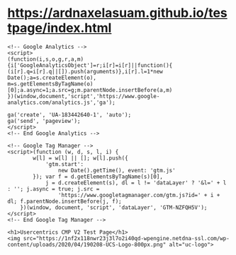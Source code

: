 # https://ardnaxelasuam.github.io/testpage/index.html
<!DOCTYPE html>
<html lang="en">
    
<head>
    <meta charset="UTF-8">
    <meta name="viewport" content="width=device-width" , initial-scale="1.0">
    <title>My CMP v2 Testpage</title>    
    
    <!-- Google Analytics -->
    <script>
    (function(i,s,o,g,r,a,m){i['GoogleAnalyticsObject']=r;i[r]=i[r]||function(){
    (i[r].q=i[r].q||[]).push(arguments)},i[r].l=1*new Date();a=s.createElement(o),
    m=s.getElementsByTagName(o)[0];a.async=1;a.src=g;m.parentNode.insertBefore(a,m)
    })(window,document,'script','https://www.google-analytics.com/analytics.js','ga');
    
    ga('create', 'UA-183442640-1', 'auto');
    ga('send', 'pageview');
    </script>
    <!-- End Google Analytics -->

    <!-- Google Tag Manager -->
    <script>(function (w, d, s, l, i) {
            w[l] = w[l] || []; w[l].push({
                'gtm.start':
                    new Date().getTime(), event: 'gtm.js'
            }); var f = d.getElementsByTagName(s)[0],
                j = d.createElement(s), dl = l != 'dataLayer' ? '&l=' + l : ''; j.async = true; j.src =
                    'https://www.googletagmanager.com/gtm.js?id=' + i + dl; f.parentNode.insertBefore(j, f);
        })(window, document, 'script', 'dataLayer', 'GTM-NZFQH5V');</script>
    <!-- End Google Tag Manager -->
</head>

<body>
    <!-- Google Tag Manager (noscript) -->
    <noscript><iframe src="https://www.googletagmanager.com/ns.html?id=GTM-NZFQH5V" height="0" width="0"
            style="display:none;visibility:hidden"></iframe></noscript>
    <!-- End Google Tag Manager (noscript) -->

    <h1>Usercentrics CMP V2 Test Page</h1>
    <img src="https://1nf2x118nwr23j3l7o2i40qd-wpengine.netdna-ssl.com/wp-content/uploads/2020/04/190208-UCS-Logo-800px.png" alt="uc-logo">
</body>

</html>
